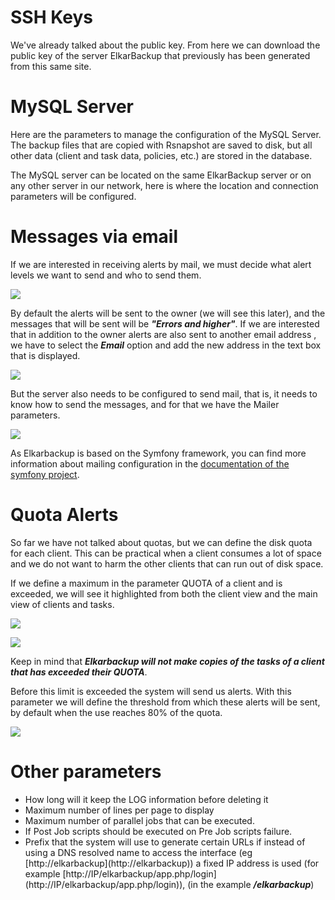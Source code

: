 # SSH Keys

We've already talked about the public key. From here we can download the public key of the server ElkarBackup that previously has been generated from this same site.

# MySQL Server

Here are the parameters to manage the configuration of the MySQL Server. The  backup files that are copied with Rsnapshot are saved to disk, but all other data \(client and task data, policies, etc.\) are stored in the database.

The MySQL server can be located on the same ElkarBackup server or on any other server in our network, here is where the location and connection parameters will be configured.

# Messages via email

If we are interested in receiving alerts by mail, we must decide what  alert levels we want to send and who to send them.

![](/assets/parameters1.png)

By default the alerts will be sent to the owner \(we will see this later\), and the messages that will be sent will be _**"Errors and higher"**_. If we are interested that in addition to the owner alerts are also sent to another email address , we have to select the _**Email**_ option and add the new address in the text box that is displayed.

![](/assets/parameters2.png)

But the server also needs to be configured to send mail, that is, it needs to know how to send the messages, and for that we have the Mailer parameters.

![](/assets/parameters3.png)

As Elkarbackup is based on the Symfony framework, you can find more information about mailing configuration in the [documentation of the symfony project](http://symfony.com/doc/current/email.html).

# Quota Alerts

So far we have not talked about quotas, but we can define the disk quota for each client. This can be practical when a client consumes a lot of space and we do not want to harm the other clients that can run out of disk space.

If we define a maximum in the parameter QUOTA of a client and is exceeded, we will see it highlighted from both the client view and the main view of clients and tasks.

![](/assets/parameters4.png)

![](/assets/parameters5.png)

Keep in mind that _**Elkarbackup will not make copies of the tasks of a client that has exceeded their QUOTA**_.

Before this limit is exceeded the system will send us alerts. With this parameter we will define the threshold from which these alerts will be sent, by default when the use reaches 80% of the quota.

![](/assets/parameters6.png)

# Other parameters

* How long will it keep the LOG information before deleting it
* Maximum number of lines per page to display
* Maximum number of parallel jobs that can be executed.
* If Post Job scripts should be executed on Pre Job scripts failure.
* Prefix that the system will use to generate certain URLs if instead of using a DNS resolved name to access the interface \(eg [http://elkarbackup](http://elkarbackup\)\) a fixed IP address is used \(for example [http://IP/elkarbackup/app.php/login](http://IP/elkarbackup/app.php/login\)\), \(in the example _**/elkarbackup**_\)



